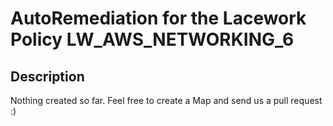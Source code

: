 # AutoRemediation for the Lacework Policy LW_AWS_NETWORKING_6

## Description
Nothing created so far. Feel free to create a Map and send us a pull request :)
